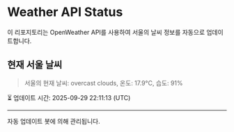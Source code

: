 
# Weather API Status

이 리포지토리는 OpenWeather API를 사용하여 서울의 날씨 정보를 자동으로 업데이트합니다.

## 현재 서울 날씨
> 서울의 현재 날씨: overcast clouds, 온도: 17.9°C, 습도: 91%

⏳ 업데이트 시간: 2025-09-29 22:11:13 (UTC)

---
자동 업데이트 봇에 의해 관리됩니다.
